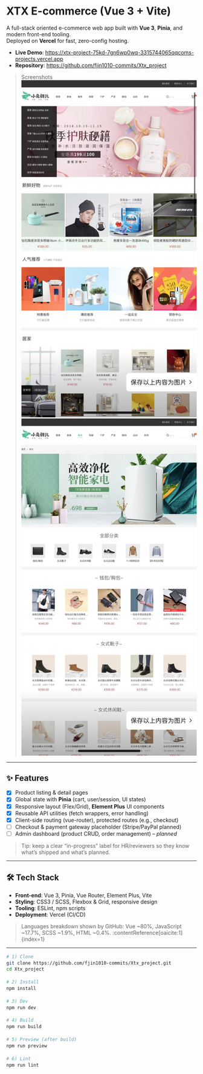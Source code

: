 # XTX E-commerce (Vue 3 + Vite)

A full-stack oriented e-commerce web app built with **Vue 3**, **Pinia**, and modern front-end tooling.  
Deployed on **Vercel** for fast, zero-config hosting.

- **Live Demo**: https://xtx-project-75kd-7gn6wp0wq-3315744065qqcoms-projects.vercel.app
- **Repository**: https://github.com/fjin1010-commits/Xtx_project

> Screenshots  
> ![Home](docs/screenshots/home.jpg)  
> ![Cart](docs/screenshots/category.jpg)

---

## ✨ Features

- [x] Product listing & detail pages
- [x] Global state with **Pinia** (cart, user/session, UI states)
- [x] Responsive layout (Flex/Grid), **Element Plus** UI components
- [x] Reusable API utilities (fetch wrappers, error handling)
- [x] Client-side routing (vue-router), protected routes (e.g., checkout)
- [ ] Checkout & payment gateway placeholder (Stripe/PayPal planned)
- [ ] Admin dashboard (product CRUD, order management) – *planned*

> Tip: keep a clear “in-progress” label for HR/reviewers so they know what’s shipped and what’s planned.

---

## 🛠 Tech Stack

- **Front-end**: Vue 3, Pinia, Vue Router, Element Plus, Vite
- **Styling**: CSS3 / SCSS, Flexbox & Grid, responsive design
- **Tooling**: ESLint, npm scripts
- **Deployment**: Vercel (CI/CD)

> Languages breakdown shown by GitHub:
> Vue ~80%, JavaScript ~17.7%, SCSS ~1.9%, HTML ~0.4%. :contentReference[oaicite:1]{index=1}

---

```bash
# 1) Clone
git clone https://github.com/fjin1010-commits/Xtx_project.git
cd Xtx_project

# 2) Install
npm install

# 3) Dev
npm run dev

# 4) Build
npm run build

# 5) Preview (after build)
npm run preview

# 6) Lint
npm run lint

